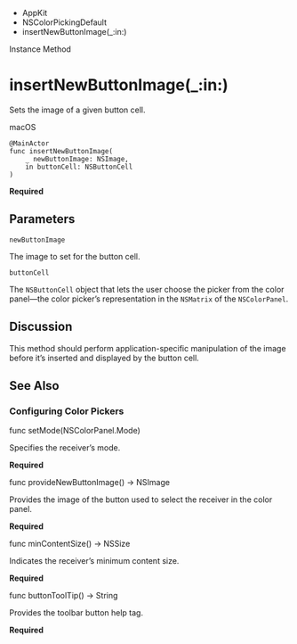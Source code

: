 

- AppKit
- NSColorPickingDefault
-  insertNewButtonImage(\_:in:) 

Instance Method

# insertNewButtonImage(\_:in:)

Sets the image of a given button cell.

macOS

``` source
@MainActor
func insertNewButtonImage(
    _ newButtonImage: NSImage,
    in buttonCell: NSButtonCell
)
```

**Required**

## Parameters 

`newButtonImage`  

The image to set for the button cell.

`buttonCell`  

The `NSButtonCell` object that lets the user choose the picker from the color panel—the color picker’s representation in the `NSMatrix` of the `NSColorPanel`.

## Discussion

This method should perform application-specific manipulation of the image before it’s inserted and displayed by the button cell.

## See Also

### Configuring Color Pickers

func setMode(NSColorPanel.Mode)

Specifies the receiver’s mode.

**Required**

func provideNewButtonImage() -> NSImage

Provides the image of the button used to select the receiver in the color panel.

**Required**

func minContentSize() -> NSSize

Indicates the receiver’s minimum content size.

**Required**

func buttonToolTip() -> String

Provides the toolbar button help tag.

**Required**

